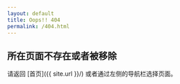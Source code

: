 ```yaml
---
layout: default
title: Oops!! 404
permalink: /404.html
---
```


## 所在页面不存在或者被移除

请返回 [首页]({{ site.url }}/) 或者通过左侧的导航栏选择页面。
